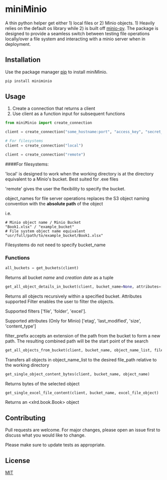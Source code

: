 # miniMinio

A thin python helper get either 1) local files or 2) Minio objects. 1) Heavily relies on the default os library while 2) is built off [minio-py](https://github.com/minio/minio-py). The package is designed to provide a seamless switch between testing file operations locally/over a file system and interacting with a minio server when in deployment.

## Installation

Use the package manager [pip](https://pip.pypa.io/en/stable/) to install miniMinio.

```bash
pip install miniminio
```

## Usage

1. Create a connection that returns a client
2. Use client as a function input for subsequent functions

```python
from miniMinio import create_connection

client = create_connection("some_hostname:port", "access_key", "secret_key")

# For filesystems
client = create_connection("local")

client = create_connection("remote")

```
####For filesystems:

'local' is designed to work when the working directory is at the directory equivalent to a Minio's bucket. Best suited for .exe files

'remote' gives the user the flexibility to specify the bucket.

object_names for file server operations replaces the S3 object naming convention with the **absolute path** of the object

i.e.
```
# Minio object name / Minio Bucket
"Book1.xlsx" / "example_bucket"
# File system object name equivalent
"usr/full/path/to/example_bucket/Book1.xlsx"
```

Filesystems do not need to specify bucket_name

### Functions

```python
all_buckets = get_buckets(client)
```
Returns all bucket *name* and *creation date* as a tuple
```python
get_all_object_details_in_bucket(client, bucket_name=None, attributes=["object_name", "last_modified"], filter_object=("file", "folder"), filter_prefix='')
```
Returns all objects recursively within a specified bucket. Attributes supported  Filter enables the user to filter the objects. 

Supported filters ['file', 'folder', 'excel']. 

Supported attributes (Only for Minio) ['etag', 'last_modified', 'size', 'content_type']

filter_prefix accepts an extension of the path from the bucket to form a new path. The resulting combined path will be the start point of the search
```python
get_all_objects_from_bucket(client, bucket_name, object_name_list, file_path)
```
Transfers all objects in object_name_list to the desired file_path relative to the working directory
```python
get_single_object_content_bytes(client, bucket_name, object_name)
```
Returns bytes of the selected object
```python
get_single_excel_file_content(client, bucket_name, excel_file_object)
```
Returns an <xlrd.book.Book> object

## Contributing
Pull requests are welcome. For major changes, please open an issue first to discuss what you would like to change.

Please make sure to update tests as appropriate.

## License
[MIT](https://choosealicense.com/licenses/mit/) 


